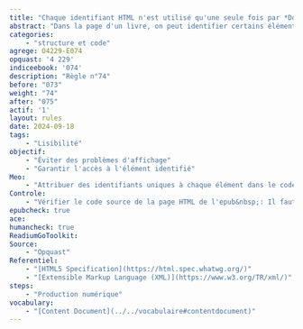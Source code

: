 ```yaml
---
title: "Chaque identifiant HTML n'est utilisé qu'une seule fois par *Document de Contenu (<span lang=en>Content Document</span>)*"
abstract: "Dans la page d'un livre, on peut identifier certains éléments par un identifiant. Il faut qu'il soit unique au sein de cette page."
categories: 
    - "structure et code"
agrege: O4229-E074
opquast: '4 229'
indiceebook: '074'
description: "Règle n°74"
before: "073"
weight: "74"
after: "075"
actif: '1'
layout: rules
date: 2024-09-18
tags: 
    - "Lisibilité"
objectif: 
    - "Éviter des problèmes d'affichage"
    - "Garantir l'accès à l'élément identifié"
Meo: 
    - "Attribuer des identifiants uniques à chaque élément dans le code des pages HTML en veillant à ce qu'aucun identifiant ne soit réutilisé à l'intérieur de cette page."
Controle: 
    - "Vérifier le code source de la page HTML de l'epub&nbsp;: Il faut qu'aucun identifiant HTML ne soit utilisé plus d'une fois. Ou EpubCheck"
epubcheck: true
ace: 
humancheck: true
ReadiumGoToolkit: 
Source: 
    - "Opquast"
Referentiel: 
    - "[HTML5 Specification](https://html.spec.whatwg.org/)"
    - "[Extensible Markup Language (XML)](https://www.w3.org/TR/xml/)"
steps: 
    - "Production numérique"
vocabulary: 
    - "[Content Document](../../vocabulaire#contentdocument)"
---
```

